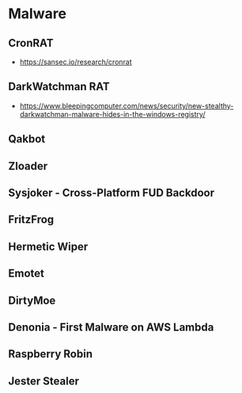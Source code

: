 # Malware

## CronRAT 

- https://sansec.io/research/cronrat

## DarkWatchman RAT

- https://www.bleepingcomputer.com/news/security/new-stealthy-darkwatchman-malware-hides-in-the-windows-registry/

## Qakbot

## Zloader

## Sysjoker - Cross-Platform FUD Backdoor

## FritzFrog

## Hermetic Wiper

## Emotet

## DirtyMoe

## Denonia - First Malware on AWS Lambda

## Raspberry Robin

## Jester Stealer
